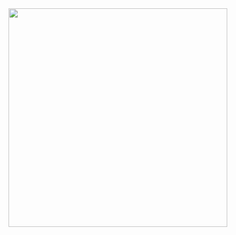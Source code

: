 
<img width="430" src="https://github.com/user-attachments/assets/c09691c2-a05f-4e7b-8c05-ca3096f6f5a7" />
